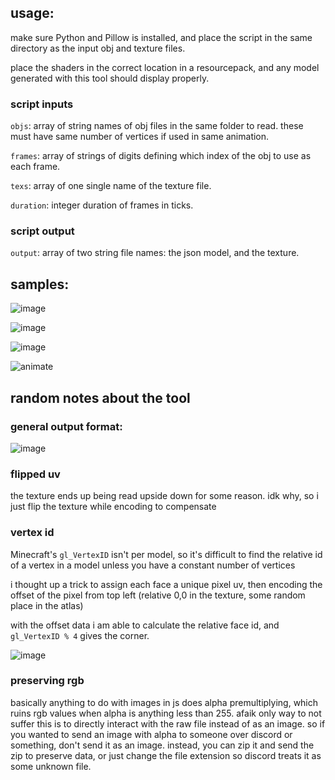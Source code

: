 ## usage:

make sure Python and Pillow is installed, and place the script in the same directory as the input obj and texture files.

place the shaders in the correct location in a resourcepack, and any model generated with this tool should display properly.

### script inputs

`objs`: array of string names of obj files in the same folder to read. these must have same number of vertices if used in same animation.

`frames`: array of strings of digits defining which index of the obj to use as each frame.

`texs`: array of one single name of the texture file.

`duration`: integer duration of frames in ticks.

### script output

`output`: array of two string file names: the json model, and the texture.

## samples:

![image](https://user-images.githubusercontent.com/16228717/148311540-503cf422-b6c7-4c95-b4b4-fca1e136dbfe.png)

![image](https://user-images.githubusercontent.com/16228717/148442834-78e49a63-c5f8-4668-a822-dcd11d215618.png)

![image](https://user-images.githubusercontent.com/16228717/148869708-310e7ec4-7d89-40e8-8fc6-38d2e6116cb7.png)

![animate](https://user-images.githubusercontent.com/16228717/149825494-cd51146e-38ed-48a5-a47a-0c2fce678d1a.gif)

## random notes about the tool

### general output format:

![image](https://user-images.githubusercontent.com/16228717/148311479-0cade68e-dab8-491b-83fb-f7d22c78bd1b.png)

### flipped uv

the texture ends up being read upside down for some reason. idk why, so i just flip the texture while encoding to compensate

### vertex id

Minecraft's `gl_VertexID` isn't per model, so it's difficult to find the relative id of a vertex in a model unless you have a constant number of vertices

i thought up a trick to assign each face a unique pixel uv, then encoding the offset of the pixel from top left (relative 0,0 in the texture, some random place in the atlas)

with the offset data i am able to calculate the relative face id, and `gl_VertexID % 4` gives the corner.

![image](https://user-images.githubusercontent.com/16228717/148311858-3bd76267-f80f-4ad6-84c3-3b5f6760bcf4.png)

### preserving rgb

basically anything to do with images in js does alpha premultiplying, which ruins rgb values when alpha is anything less than 255. afaik only way to not suffer this is to directly interact with the raw file instead of as an image. so if you wanted to send an image with alpha to someone over discord or something, don't send it as an image. instead, you can zip it and send the zip to preserve data, or just change the file extension so discord treats it as some unknown file.
